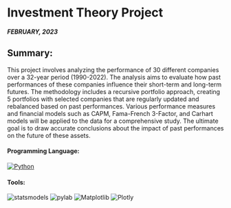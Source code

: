 <h1 align="left">Investment Theory Project</h1>

***FEBRUARY, 2023***

<h2 align="left">Summary:</h2>
This project involves analyzing the performance of 30 different companies over a 32-year period (1990-2022). The analysis aims to evaluate how past performances of these companies influence their short-term and long-term futures. The methodology includes a recursive portfolio approach, creating 5 portfolios with selected companies that are regularly updated and rebalanced based on past performances. Various performance measures and financial models such as CAPM, Fama-French 3-Factor, and Carhart models will be applied to the data for a comprehensive study. The ultimate goal is to draw accurate conclusions about the impact of past performances on the future of these assets.

<h4 align="left">Programming Language:</h4> 

[![Python](https://img.shields.io/badge/Python-3776AB?style=flat-square&logo=python&logoColor=white)](https://www.python.org/)
<h4 align="left">Tools:</h4>

![statsmodels](https://img.shields.io/badge/statsmodels-A5915F?style=flat-square&logo=python&logoColor=white)
![pylab](https://img.shields.io/badge/pylab-A5915F?style=flat-square&logo=python&logoColor=white)
![Matplotlib](https://img.shields.io/badge/Matplotlib-A5915F?style=flat-square&logo=python&logoColor=white)
![Plotly](https://img.shields.io/badge/Plotly-A5915F?style=flat-square&logo=python&logoColor=white)



